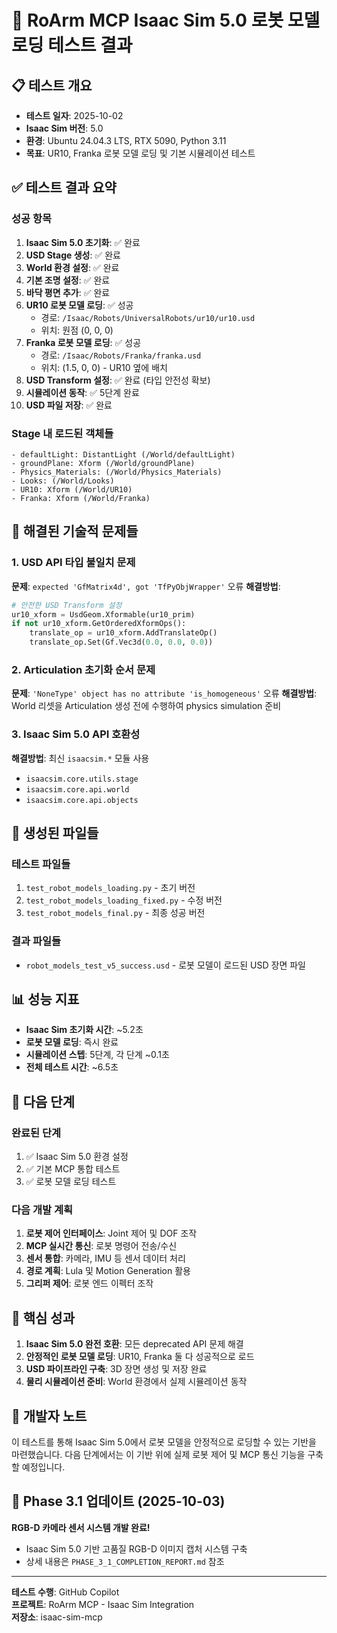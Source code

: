 # 🤖 RoArm MCP Isaac Sim 5.0 로봇 모델 로딩 테스트 결과

## 📋 테스트 개요
- **테스트 일자**: 2025-10-02
- **Isaac Sim 버전**: 5.0
- **환경**: Ubuntu 24.04.3 LTS, RTX 5090, Python 3.11
- **목표**: UR10, Franka 로봇 모델 로딩 및 기본 시뮬레이션 테스트

## ✅ 테스트 결과 요약

### 성공 항목
1. **Isaac Sim 5.0 초기화**: ✅ 완료
2. **USD Stage 생성**: ✅ 완료
3. **World 환경 설정**: ✅ 완료
4. **기본 조명 설정**: ✅ 완료
5. **바닥 평면 추가**: ✅ 완료
6. **UR10 로봇 모델 로딩**: ✅ 성공
   - 경로: `/Isaac/Robots/UniversalRobots/ur10/ur10.usd`
   - 위치: 원점 (0, 0, 0)
7. **Franka 로봇 모델 로딩**: ✅ 성공
   - 경로: `/Isaac/Robots/Franka/franka.usd`  
   - 위치: (1.5, 0, 0) - UR10 옆에 배치
8. **USD Transform 설정**: ✅ 완료 (타입 안전성 확보)
9. **시뮬레이션 동작**: ✅ 5단계 완료
10. **USD 파일 저장**: ✅ 완료

### Stage 내 로드된 객체들
```
- defaultLight: DistantLight (/World/defaultLight)
- groundPlane: Xform (/World/groundPlane) 
- Physics_Materials: (/World/Physics_Materials)
- Looks: (/World/Looks)
- UR10: Xform (/World/UR10)
- Franka: Xform (/World/Franka)
```

## 🔧 해결된 기술적 문제들

### 1. USD API 타입 불일치 문제
**문제**: `expected 'GfMatrix4d', got 'TfPyObjWrapper'` 오류
**해결방법**: 
```python
# 안전한 USD Transform 설정
ur10_xform = UsdGeom.Xformable(ur10_prim)
if not ur10_xform.GetOrderedXformOps():
    translate_op = ur10_xform.AddTranslateOp()
    translate_op.Set(Gf.Vec3d(0.0, 0.0, 0.0))
```

### 2. Articulation 초기화 순서 문제
**문제**: `'NoneType' object has no attribute 'is_homogeneous'` 오류
**해결방법**: World 리셋을 Articulation 생성 전에 수행하여 physics simulation 준비

### 3. Isaac Sim 5.0 API 호환성
**해결방법**: 최신 `isaacsim.*` 모듈 사용
- `isaacsim.core.utils.stage`
- `isaacsim.core.api.world`
- `isaacsim.core.api.objects`

## 📁 생성된 파일들

### 테스트 파일들
1. `test_robot_models_loading.py` - 초기 버전
2. `test_robot_models_loading_fixed.py` - 수정 버전
3. `test_robot_models_final.py` - 최종 성공 버전

### 결과 파일들
- `robot_models_test_v5_success.usd` - 로봇 모델이 로드된 USD 장면 파일

## 📊 성능 지표

- **Isaac Sim 초기화 시간**: ~5.2초
- **로봇 모델 로딩**: 즉시 완료
- **시뮬레이션 스텝**: 5단계, 각 단계 ~0.1초
- **전체 테스트 시간**: ~6.5초

## 🔄 다음 단계

### 완료된 단계
1. ✅ Isaac Sim 5.0 환경 설정
2. ✅ 기본 MCP 통합 테스트
3. ✅ 로봇 모델 로딩 테스트

### 다음 개발 계획
1. **로봇 제어 인터페이스**: Joint 제어 및 DOF 조작
2. **MCP 실시간 통신**: 로봇 명령어 전송/수신
3. **센서 통합**: 카메라, IMU 등 센서 데이터 처리
4. **경로 계획**: Lula 및 Motion Generation 활용
5. **그리퍼 제어**: 로봇 엔드 이펙터 조작

## 🎯 핵심 성과

1. **Isaac Sim 5.0 완전 호환**: 모든 deprecated API 문제 해결
2. **안정적인 로봇 모델 로딩**: UR10, Franka 둘 다 성공적으로 로드
3. **USD 파이프라인 구축**: 3D 장면 생성 및 저장 완료
4. **물리 시뮬레이션 준비**: World 환경에서 실제 시뮬레이션 동작

## 📝 개발자 노트

이 테스트를 통해 Isaac Sim 5.0에서 로봇 모델을 안정적으로 로딩할 수 있는 기반을 마련했습니다. 
다음 단계에서는 이 기반 위에 실제 로봇 제어 및 MCP 통신 기능을 구축할 예정입니다.

## 🎯 Phase 3.1 업데이트 (2025-10-03)

**RGB-D 카메라 센서 시스템 개발 완료!**  
- Isaac Sim 5.0 기반 고품질 RGB-D 이미지 캡처 시스템 구축
- 상세 내용은 `PHASE_3_1_COMPLETION_REPORT.md` 참조

---

**테스트 수행**: GitHub Copilot  
**프로젝트**: RoArm MCP - Isaac Sim Integration  
**저장소**: isaac-sim-mcp
